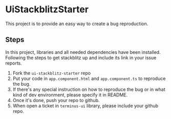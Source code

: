 # UiStackblitzStarter

This project is to provide an easy way to create a bug reproduction.

## Steps

In this project, libraries and all needed dependencies have been installed. Following the steps to get stackblitz up and include its link in your issue reports.

1. Fork the `ui-stackblitz-starter` repo
2. Put your code in `app.component.html` and `app.component.ts` to reproduce the bug.
3. If there's any special instruction on how to reproduce the bug or in what kind of dev environment, please specify it in README.
3. Once it's done, push your repo to github.
4. When open a ticket in `terminus-ui` library, please include your github repo.